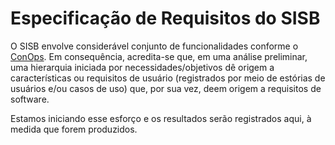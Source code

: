 
# Especificação de Requisitos do SISB
O SISB envolve considerável conjunto de funcionalidades conforme o [ConOps](https://github.com/kyriosdata/sisb/blob/master/ConOps.md).
Em consequência, acredita-se que, em uma análise preliminar, uma hierarquia iniciada por necessidades/objetivos dê origem a características ou requisitos de usuário (registrados por meio de estórias de usuários e/ou casos de uso) que, por sua vez, deem origem a requisitos de software.

Estamos iniciando esse esforço e os resultados serão registrados aqui, à medida que forem produzidos. 


